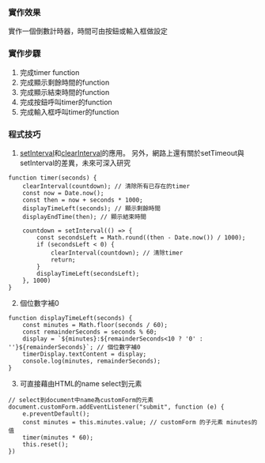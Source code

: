 ### 實作效果
實作一個倒數計時器，時間可由按鈕或輸入框做設定
### 實作步驟
1. 完成timer function
2. 完成顯示剩餘時間的function
3. 完成顯示結束時間的function
4. 完成按鈕呼叫timer的function
5. 完成輸入框呼叫timer的function
### 程式技巧
1. [setInterval](https://www.w3schools.com/jsref/met_win_setinterval.asp)和[clearInterval](https://www.w3schools.com/jsref/met_win_clearinterval.asp)的應用。
另外，網路上還有關於setTimeout與setInterval的差異，未來可深入研究
```
function timer(seconds) {
    clearInterval(countdown); // 清除所有已存在的timer
    const now = Date.now();
    const then = now + seconds * 1000;
    displayTimeLeft(seconds); // 顯示剩餘時間
    displayEndTime(then); // 顯示結束時間

    countdown = setInterval(() => {
        const secondsLeft = Math.round((then - Date.now()) / 1000);
        if (secondsLeft < 0) {
            clearInterval(countdown); // 清除timer
            return;
        }
        displayTimeLeft(secondsLeft);
    }, 1000)
}
```
2. 個位數字補0
```
function displayTimeLeft(seconds) {
    const minutes = Math.floor(seconds / 60);
    const remainderSeconds = seconds % 60;
    display = `${minutes}:${remainderSeconds<10 ? '0' : ''}${remainderSeconds}`; // 個位數字補0
    timerDisplay.textContent = display;
    console.log(minutes, remainderSeconds);
}
```
3. 可直接藉由HTML的name select到元素
```
// select到document中name為customForm的元素
document.customForm.addEventListener("submit", function (e) {
    e.preventDefault();
    const minutes = this.minutes.value; // customForm 的子元素 minutes的值
    timer(minutes * 60);
    this.reset();
})
```